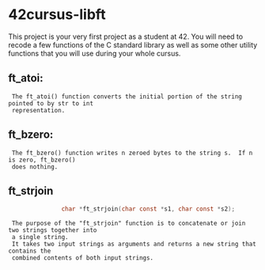 # 42cursus-libft
This project is your very first project as a student at 42. You will need to recode a few functions of the C standard library as well as some other utility functions that you will use during your whole cursus.

## ft_atoi:
     The ft_atoi() function converts the initial portion of the string pointed to by str to int
     representation.

## ft_bzero:
     The ft_bzero() function writes n zeroed bytes to the string s.  If n is zero, ft_bzero()
     does nothing.

## ft_strjoin
```c
               char *ft_strjoin(char const *s1, char const *s2); 
```
     The purpose of the "ft_strjoin" function is to concatenate or join two strings together into
     a single string.
     It takes two input strings as arguments and returns a new string that contains the
     combined contents of both input strings.
